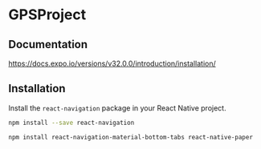 # GPSProject

## Documentation
https://docs.expo.io/versions/v32.0.0/introduction/installation/

## Installation


Install the `react-navigation` package in your React Native project.
```sh
npm install --save react-navigation

npm install react-navigation-material-bottom-tabs react-native-paper
```
